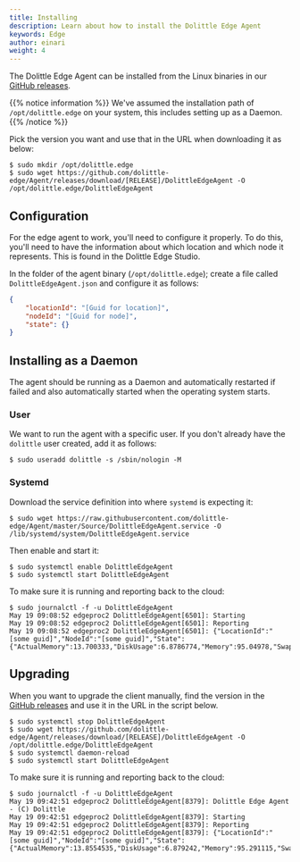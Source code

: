 ```yaml
---
title: Installing
description: Learn about how to install the Dolittle Edge Agent
keywords: Edge
author: einari
weight: 4
---
```

The Dolittle Edge Agent can be installed from the Linux binaries in our [GitHub releases](https://github.com/dolittle-edge/Agent/releases).

{{% notice information %}}
We've assumed the installation path of `/opt/dolittle.edge` on your system, this includes setting up as a Daemon.
{{% /notice %}}

Pick the version you want and use that in the URL when downloading it as below:

```shell
$ sudo mkdir /opt/dolittle.edge
$ sudo wget https://github.com/dolittle-edge/Agent/releases/download/[RELEASE]/DolittleEdgeAgent -O /opt/dolittle.edge/DolittleEdgeAgent
```

## Configuration

For the edge agent to work, you'll need to configure it properly. To do this, you'll need to have the information about which
location and which node it represents. This is found in the Dolittle Edge Studio.

In the folder of the agent binary (`/opt/dolittle.edge`); create a file called `DolittleEdgeAgent.json`
and configure it as follows:

```json
{
    "locationId": "[Guid for location]",
    "nodeId": "[Guid for node]",
    "state": {}
}
```

## Installing as a Daemon

The agent should be running as a Daemon and automatically restarted if failed and also automatically
started when the operating system starts.

### User

We want to run the agent with a specific user. If you don't already have the `dolittle` user created,
add it as follows:

```shell
$ sudo useradd dolittle -s /sbin/nologin -M
```

### Systemd

Download the service definition into where `systemd` is expecting it:

```shell
$ sudo wget https://raw.githubusercontent.com/dolittle-edge/Agent/master/Source/DolittleEdgeAgent.service -O /lib/systemd/system/DolittleEdgeAgent.service
```

Then enable and start it:

```shell
$ sudo systemctl enable DolittleEdgeAgent
$ sudo systemctl start DolittleEdgeAgent
```

To make sure it is running and reporting back to the cloud:

```shell
$ sudo journalctl -f -u DolittleEdgeAgent
May 19 09:08:52 edgeproc2 DolittleEdgeAgent[6501]: Starting
May 19 09:08:52 edgeproc2 DolittleEdgeAgent[6501]: Reporting
May 19 09:08:52 edgeproc2 DolittleEdgeAgent[6501]: {"LocationId":"[some guid]","NodeId":"[some guid]","State":{"ActualMemory":13.700333,"DiskUsage":6.8786774,"Memory":95.04978,"SwapMemory":26.052002}}
```

## Upgrading

When you want to upgrade the client manually, find the version in the [GitHub releases](https://github.com/dolittle-edge/Agent/releases)
and use it in the URL in the script below.

```shell
$ sudo systemctl stop DolittleEdgeAgent
$ sudo wget https://github.com/dolittle-edge/Agent/releases/download/[RELEASE]/DolittleEdgeAgent -O /opt/dolittle.edge/DolittleEdgeAgent
$ sudo systemctl daemon-reload
$ sudo systemctl start DolittleEdgeAgent
```

To make sure it is running and reporting back to the cloud:

```shell
$ sudo journalctl -f -u DolittleEdgeAgent
May 19 09:42:51 edgeproc2 DolittleEdgeAgent[8379]: Dolittle Edge Agent - (C) Dolittle
May 19 09:42:51 edgeproc2 DolittleEdgeAgent[8379]: Starting
May 19 09:42:51 edgeproc2 DolittleEdgeAgent[8379]: Reporting
May 19 09:42:51 edgeproc2 DolittleEdgeAgent[8379]: {"LocationId":"[some guid]","NodeId":"[some guid]","State":{"ActualMemory":13.8554535,"DiskUsage":6.879242,"Memory":95.291115,"SwapMemory":26.046822}}
```